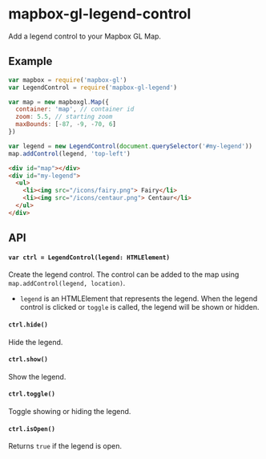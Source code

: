 # mapbox-gl-legend-control

Add a legend control to your Mapbox GL Map.

## Example

```js
var mapbox = require('mapbox-gl')
var LegendControl = require('mapbox-gl-legend')

var map = new mapboxgl.Map({
  container: 'map', // container id
  zoom: 5.5, // starting zoom
  maxBounds: [-87, -9, -70, 6]
})

var legend = new LegendControl(document.querySelector('#my-legend'))
map.addControl(legend, 'top-left')
```

```html
<div id="map"></div>
<div id="my-legend">
  <ul>
    <li><img src="/icons/fairy.png"> Fairy</li>
    <li><img src="/icons/centaur.png"> Centaur</li>
  </ul>
</div>
```

## API

#### ```var ctrl = LegendControl(legend: HTMLElement)```

Create the legend control. The control can be added to the map using `map.addControl(legend, location)`.

* `legend` is an HTMLElement that represents the legend. When the legend control is clicked or `toggle` is called, the legend will be shown or hidden.

#### ```ctrl.hide()```

Hide the legend.

#### ```ctrl.show()```

Show the legend.

#### ```ctrl.toggle()```

Toggle showing or hiding the legend.

#### ```ctrl.isOpen()```

Returns `true` if the legend is open.
